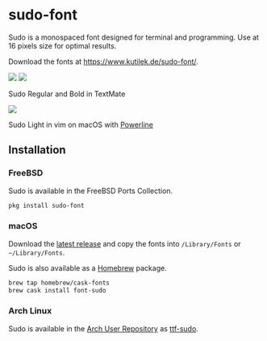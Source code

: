 # sudo-font

Sudo is a monospaced font designed for terminal and programming. Use at 16 pixels size for optimal results.

Download the fonts at https://www.kutilek.de/sudo-font/.

<img src="https://raw.github.com/jenskutilek/sudo-font/master/images/sudo.png">

<img src="https://raw.github.com/jenskutilek/sudo-font/master/images/sudo-textmate-py.png">

Sudo Regular and Bold in TextMate

<img src="https://raw.github.com/jenskutilek/sudo-font/master/images/sudo-light-powerline.png">

Sudo Light in vim on macOS with [Powerline](https://github.com/powerline/powerline)

## Installation

### FreeBSD

Sudo is available in the FreeBSD Ports Collection.

```sh
pkg install sudo-font
```

### macOS

Download the [latest release](https://www.kutilek.de/download/sudo.zip) and copy the fonts into `/Library/Fonts` or `~/Library/Fonts`.

Sudo is also available as a [Homebrew](https://brew.sh/) package.

```sh
brew tap homebrew/cask-fonts
brew cask install font-sudo
```

### Arch Linux

Sudo is available in the [Arch User Repository](https://wiki.archlinux.org/index.php/Arch_User_Repository) as [ttf-sudo](https://aur.archlinux.org/packages/ttf-sudo).
